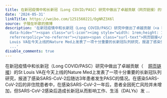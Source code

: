 ```yaml
---
title: 在新冠疫情中和长新冠（Long COVID/PASC）研究中做出了卓越贡献（网页链接）的St Louis VA在今天上线的Nature Med上发表了一项十分重要的长新冠队列研究，报道了...
date: '2024-05-31'
linkTitle: https://weibo.com/1251560221/OgNRZ3X6l
source: 子陵在听歌的微博
description: '在新冠疫情中和长新冠（Long COVID/PASC）研究中做出了卓越贡献（<a href="https://weibo.com/1251560221/4773330386944885"
  data-hide=""><span class="url-icon"><img style="width: 1rem;height: 1rem" src="https://h5.sinaimg.cn/upload/2015/09/25/3/timeline_card_small_web_default.png"
  referrerpolicy="no-referrer"></span><span class="surl-text">网页链接</span></a>）的St
  Louis VA在今天上线的Nature Med上发表了一项十分重要的长新冠队列研究，报道了感染SARS-CoV-2后随访3年患者发生PASC的情况。在感染SARS-CoV-2后的非住院患者中，在感染SARS-CoV-2一年后，患者全因死亡风险并未增加，但SARS-CoV-2感染后造成长新冠从而影响工作、生活（DALYs）发
  ...'
disable_comments: true
---
```

在新冠疫情中和长新冠（Long COVID/PASC）研究中做出了卓越贡献（<a href="https://weibo.com/1251560221/4773330386944885" data-hide=""><span class="url-icon"><img style="width: 1rem;height: 1rem" src="https://h5.sinaimg.cn/upload/2015/09/25/3/timeline_card_small_web_default.png" referrerpolicy="no-referrer"></span><span class="surl-text">网页链接</span></a>）的St Louis VA在今天上线的Nature Med上发表了一项十分重要的长新冠队列研究，报道了感染SARS-CoV-2后随访3年患者发生PASC的情况。在感染SARS-CoV-2后的非住院患者中，在感染SARS-CoV-2一年后，患者全因死亡风险并未增加，但SARS-CoV-2感染后造成长新冠从而影响工作、生活（DALYs）发 ...